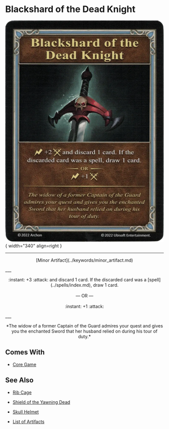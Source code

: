 # Blackshard of the Dead Knight

![Blackshard of the Dead Knight](../assets/artifacts_minor-blackshard_of_the_dead_knight.webp){ width="340" align=right }
___
<p style="text-align: center;" markdown>[Minor Artifact](../keywords/minor_artifact.md)</p>
___
<p style="text-align: center;" markdown>:instant: +3 :attack: and discard 1 card. If the discarded card was a [spell](../spells/index.md), draw 1 card.<br><br>— OR —<br><br>:instant: +1 :attack:</p>
___
<p style="text-align: center;" markdown>*The widow of a former Captain of the Guard admires your quest and gives you the enchanted Sword that her husband relied on during his tour of duty.*</p>


## Comes With

- [Core Game](../content/core_game.md)


## See Also

- [Rib Cage](rib_cage.md)
- [Shield of the Yawning Dead](shield_of_the_yawning_dead.md)
- [Skull Helmet](skull_helmet.md)

- [List of Artifacts](index.md)
